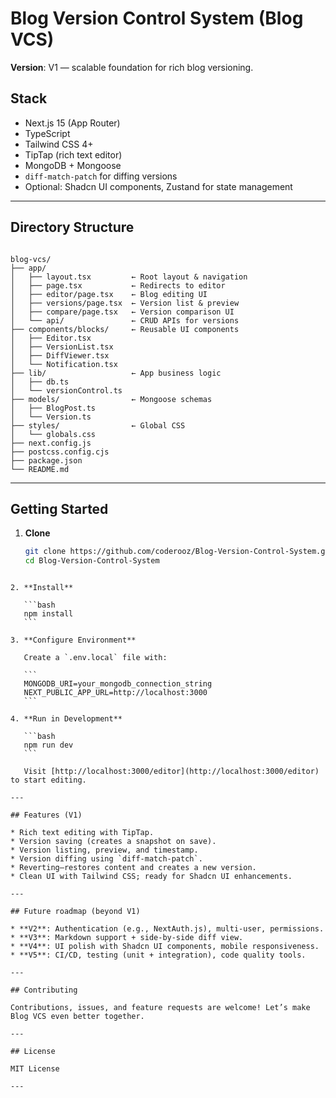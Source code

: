 # Blog Version Control System (Blog VCS)

**Version**: V1 — scalable foundation for rich blog versioning.

## Stack

- Next.js 15 (App Router)
- TypeScript
- Tailwind CSS 4+
- TipTap (rich text editor)
- MongoDB + Mongoose
- `diff-match-patch` for diffing versions
- Optional: Shadcn UI components, Zustand for state management

---

## Directory Structure

```

blog-vcs/
├── app/
│   ├── layout.tsx         ← Root layout & navigation
│   ├── page.tsx           ← Redirects to editor
│   ├── editor/page.tsx    ← Blog editing UI
│   ├── versions/page.tsx  ← Version list & preview
│   ├── compare/page.tsx   ← Version comparison UI
│   └── api/               ← CRUD APIs for versions
├── components/blocks/     ← Reusable UI components
│   ├── Editor.tsx
│   ├── VersionList.tsx
│   ├── DiffViewer.tsx
│   └── Notification.tsx
├── lib/                   ← App business logic
│   ├── db.ts
│   └── versionControl.ts
├── models/                ← Mongoose schemas
│   ├── BlogPost.ts
│   └── Version.ts
├── styles/                ← Global CSS
│   └── globals.css
├── next.config.js
├── postcss.config.cjs
├── package.json
└── README.md

````

---

## Getting Started

1. **Clone**

   ```bash
   git clone https://github.com/coderooz/Blog-Version-Control-System.git
   cd Blog-Version-Control-System
````

2. **Install**

   ```bash
   npm install
   ```

3. **Configure Environment**

   Create a `.env.local` file with:

   ```
   MONGODB_URI=your_mongodb_connection_string
   NEXT_PUBLIC_APP_URL=http://localhost:3000
   ```

4. **Run in Development**

   ```bash
   npm run dev
   ```

   Visit [http://localhost:3000/editor](http://localhost:3000/editor) to start editing.

---

## Features (V1)

* Rich text editing with TipTap.
* Version saving (creates a snapshot on save).
* Version listing, preview, and timestamp.
* Version diffing using `diff-match-patch`.
* Reverting—restores content and creates a new version.
* Clean UI with Tailwind CSS; ready for Shadcn UI enhancements.

---

## Future roadmap (beyond V1)

* **V2**: Authentication (e.g., NextAuth.js), multi-user, permissions.
* **V3**: Markdown support + side-by-side diff view.
* **V4**: UI polish with Shadcn UI components, mobile responsiveness.
* **V5**: CI/CD, testing (unit + integration), code quality tools.

---

## Contributing

Contributions, issues, and feature requests are welcome! Let’s make Blog VCS even better together.

---

## License

MIT License

---